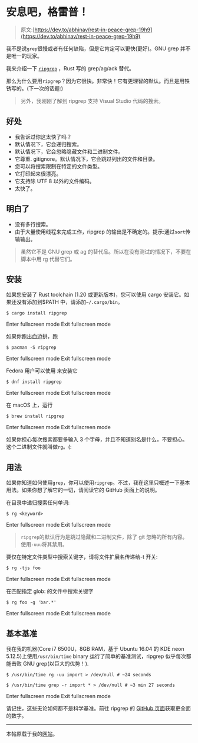 # 安息吧，格雷普！

> 原文:[https://dev.to/abhinav/rest-in-peace-grep-19h9](https://dev.to/abhinav/rest-in-peace-grep-19h9)

我不是说`grep`很慢或者有任何缺陷，但是它肯定可以更快(更好)。GNU grep 并不是唯一的玩家。

我来介绍一下 [`ripgrep`](https://github.com/BurntSushi/ripgrep) ，Rust 写的 grep/ag/ack 替代。

那么为什么要用`ripgrep`？因为它很快。非常快！它有更理智的默认。而且是用铁锈写的。(下一次的话题:)

> 另外，我刚刚了解到 ripgrep 支持 Visual Studio 代码的搜索。

## 好处

*   我告诉过你这太快了吗？
*   默认情况下，它会递归搜索。
*   默认情况下，它会忽略隐藏文件和二进制文件。
*   它尊重. gitignore。默认情况下，它会跳过列出的文件和目录。
*   您可以将搜索限制在特定的文件类型。
*   它打印起来很漂亮。
*   它支持除 UTF 8 以外的文件编码。
*   太快了。

## 明白了

*   没有多行搜索。
*   由于大量使用线程来完成工作，ripgrep 的输出是不确定的。提示:通过`sort`传输输出。

> 虽然它不是 GNU grep 或 ag 的替代品。所以在没有测试的情况下，不要在脚本中用 rg 代替它们。

## 安装

如果您安装了 Rust toolchain (1.20 或更新版本)，您可以使用 cargo 安装它。如果还没有添加到$PATH 中，请添加`~/.cargo/bin`。

```
$ cargo install ripgrep 
```

Enter fullscreen mode Exit fullscreen mode

如果你跑出血边拱，跑

```
$ pacman -S ripgrep 
```

Enter fullscreen mode Exit fullscreen mode

Fedora 用户可以使用
来安装它

```
$ dnf install ripgrep 
```

Enter fullscreen mode Exit fullscreen mode

在 macOS 上，运行

```
$ brew install ripgrep 
```

Enter fullscreen mode Exit fullscreen mode

如果你担心每次搜索都要多输入 3 个字母，并且不知道别名是什么，不要担心。这个二进制文件就叫做`rg`。(:

## 用法

如果你知道如何使用`grep`，你可以使用`ripgrep`。不过，我在这里只概述一下基本用法。如果你想了解它的一切，请阅读它的 GitHub 页面上的说明。

在目录中递归搜索任何单词:

```
$ rg <keyword> 
```

Enter fullscreen mode Exit fullscreen mode

> `ripgrep`的默认行为是跳过隐藏和二进制文件，除了 git 忽略的所有内容。使用`-uuu`将其禁用。

要仅在特定文件类型中搜索关键字，请将文件扩展名传递给-t 开关:

```
$ rg -tjs foo 
```

Enter fullscreen mode Exit fullscreen mode

在匹配指定 glob:
的文件中搜索关键字

```
$ rg foo -g 'bar.*' 
```

Enter fullscreen mode Exit fullscreen mode

## 基本基准

我在我的机器(Core i7 6500U，8GB RAM，基于 Ubuntu 16.04 的 KDE neon 5.12.5)上使用`/usr/bin/time` binary 运行了简单的基准测试，ripgrep 似乎每次都能击败 GNU grep(以巨大的优势！).

```
$ /usr/bin/time rg -uu import > /dev/null # ~24 seconds

$ /usr/bin/time grep -r import * > /dev/null # ~3 min 27 seconds 
```

Enter fullscreen mode Exit fullscreen mode

请记住，这些无论如何都不是科学基准。前往 ripgrep 的 [GitHub 页面](https://github.com/BurntSushi/ripgrep)获取更全面的数字。

* * *

本帖原载于我的[网站](https://abhnv.com/blog/2018/05/16/rip-grep.html)。